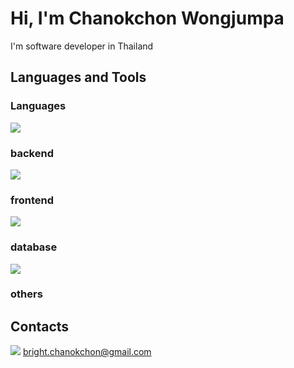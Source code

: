 # Hi, I'm Chanokchon Wongjumpa
I'm software developer in Thailand

## Languages and Tools
### Languages
<img src="https://skillicons.dev/icons?i=java,cs,js,ts&theme=light"/>

### backend
<img src="https://skillicons.dev/icons?i=dotnet,express,spring&theme=light"/>

### frontend
<img src="https://skillicons.dev/icons?i=react,redux,tailwind&theme=light"/>

### database
<img src="https://skillicons.dev/icons?i=mysql,postgres&theme=light"/>

### others


## Contacts
<img src="https://skillicons.dev/icons?i=gmail&theme=light"/> bright.chanokchon@gmail.com
